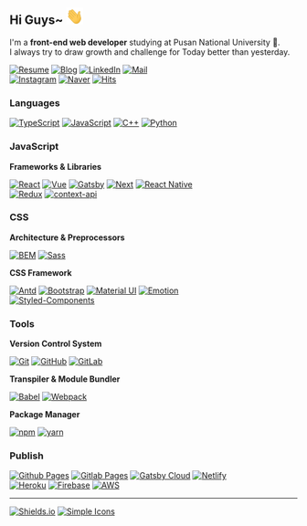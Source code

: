 <h2>
 Hi Guys~
 <img src="https://raw.githubusercontent.com/ABSphreak/ABSphreak/master/gifs/Hi.gif" width="30px">
</h2>

I'm a **front-end web developer** studying at Pusan National University 🏫.<br/>
I always try to draw growth and challenge for Today better than yesterday.

[![Resume]]()
[![Blog]](https://jeonghye.blog)
[![LinkedIn]](https://www.linkedin.com/in/jeonghye-choi)
[![Mail]](mailto:ppllhm.0@gmail.com)
\
[![Instagram]](https://www.instagram.com/jihyenanum)
[![Naver]](https://blog.naver.com/jeonghye9808)
[![Hits]](https://hits.seeyoufarm.com)

### Languages

[![TypeScript]](https://www.typescriptlang.org)
[![JavaScript]](https://www.ecma-international.org/publications-and-standards/standards/ecma-262)
[![C++]](https://isocpp.org)
[![Python]](https://www.python.org)

### JavaScript

**Frameworks & Libraries**

[![React]](https://reactjs.org)
[![Vue]](https://vuejs.org)
[![Gatsby]](https://www.gatsbyjs.com)
[![Next]]()
[![React Native]](https://reactnative.dev)
\
[![Redux]](https://redux.js.org)
[![context-api]]()

### CSS

**Architecture & Preprocessors**

[![BEM]](http://getbem.com)
[![Sass]](https://sass-lang.com)

**CSS Framework**

[![Antd]](https://ant.design)
[![Bootstrap]](https://getbootstrap.com)
[![Material UI]](https://mui.com)
[![Emotion]](https://emotion.sh)
\
[![Styled-Components]](https://styled-components.com)

### Tools

**Version Control System**

[![Git]](https://git-scm.com)
[![GitHub]](https://github.com)
[![GitLab]](https://about.gitlab.com)

**Transpiler & Module Bundler**

[![Babel]](https://babeljs.io)
[![Webpack]](https://webpack.js.org)

**Package Manager**

[![npm]](https://www.npmjs.com/) [![yarn]](https://yarnpkg.com)

### Publish

[![Github Pages]](https://pages.github.com)
[![Gitlab Pages]](https://docs.gitlab.com/ee/user/project/pages)
[![Gatsby Cloud]](https://www.gatsbyjs.com/products/cloud)
[![Netlify]](https://www.netlify.com)
\
[![Heroku]](https://www.heroku.com)
[![Firebase]](https://firebase.google.com)
[![AWS]](https://aws.amazon.com)

---

[![Shields.io]](https://shields.io/)
[![Simple Icons]](https://simpleicons.org/)

<!-- Badge Links -->

<!-- Header -->

[resume]: https://img.shields.io/badge/-Resume-4285F4?style=flat-square&logo=star&logoColor=white
[blog]: http://img.shields.io/badge/-%20Blog-DD0B78?style=flat-square&logo=github%20Sponsors&logoColor=white
[linkedin]: https://img.shields.io/badge/-jeonghye%20choi-0A66C2?style=flat-square&logo=Linkedin&logoColor=white
[instagram]: https://img.shields.io/badge/-jihyenanum-E4405F?style=flat-square&logo=Instagram&logoColor=white
[naver]: https://img.shields.io/badge/-Blog-03C75A?style=flat-square&logo=Naver&logoColor=white
[mail]: https://img.shields.io/badge/Mail-EA4335?style=flat-square&logo=Gmail&logoColor=white
[hits]: https://hits.seeyoufarm.com/api/count/incr/badge.svg?url=https%3A%2F%2Fgithub.com%2Fjeonghye-choi&count_bg=%2359DCFF&title_bg=%23646464&icon=&icon_color=%23FFFFFF&title=hits&edge_flat=false

<!-- Language -->

[typescript]: https://img.shields.io/badge/-TypeScript-3178C6?style=flat-square&logo=TypeScript&logoColor=white
[javascript]: https://img.shields.io/badge/-JavaScript-F7DF1E?style=flat-square&logo=JavaScript&logoColor=white
[c++]: https://img.shields.io/badge/-C++-00599C?style=flat-square&logo=cplusplus&logoColor=white
[python]: https://img.shields.io/badge/-Python-3776AB?style=flat-square&logo=python&logoColor=white

<!-- JavaScript -->
<!-- Frameworks & Libraries -->

[react]: https://img.shields.io/badge/-React-61DAFB?style=flat-square&logo=react&logoColor=white
[vue]: https://img.shields.io/badge/-Vue-4FC08D?style=flat-square&logo=vue.js&logoColor=white
[gatsby]: https://img.shields.io/badge/-Gatsby-663399?style=flat-square&logo=gatsby&logoColor=white
[next]: https://img.shields.io/badge/-Next-000000?style=flat-square&logo=next.js&logoColor=white
[react native]: https://img.shields.io/badge/-React%20Native-61DAFB?style=flat-square&logo=react&logoColor=white
[redux]: https://img.shields.io/badge/-Redux-764ABC?style=flat-square&logo=redux&logoColor=white
[context-api]: https://img.shields.io/badge/-Context%20Api-000000?style=flat-square&logo=&logoColor=white

<!-- CSS -->
<!-- Architecture -->

[bem]: https://img.shields.io/badge/-Bem-000000?style=flat-square&logo=bem&logoColor=white

<!-- Preprocessors -->

[sass]: https://img.shields.io/badge/-sass-CC6699?style=flat-square&logo=sass&logoColor=white

<!-- CSS Framework -->

[antd]: https://img.shields.io/badge/-Antd-0170FE?style=flat-square&logo=antdesign&logoColor=white
[bootstrap]: https://img.shields.io/badge/-Bootstrap-7952B3?style=flat-square&logo=bootstrap&logoColor=white
[material ui]: https://img.shields.io/badge/-Material%20Ui-057FFE?style=flat-square&logo=&logoColor=white
[styled-components]: https://img.shields.io/badge/-Styled%20Components-DB7093?style=flat-square&logo=styledcomponents&logoColor=white
[emotion]: https://img.shields.io/badge/-Emotion-D26BC2?style=flat-square&logo=&logoColor=white

<!-- Tools -->
<!-- Version Control System -->

[git]: https://img.shields.io/badge/-Git-F05032?style=flat-square&logo=git&logoColor=white
[github]: https://img.shields.io/badge/-GitHub-181717?style=flat-square&logo=github&logoColor=white
[gitlab]: https://img.shields.io/badge/-GitLab-FCA121?style=flat-square&logo=gitlab&logoColor=white

<!-- Transpiler -->

[babel]: https://img.shields.io/badge/-Babel-F9DC3E?style=flat-square&logo=babel&logoColor=white

<!-- Module Bundler -->

[webpack]: https://img.shields.io/badge/-Webpack-8DD6F9?style=flat-square&logo=webpack&logoColor=white

<!-- Package Manager -->

[npm]: https://img.shields.io/badge/-npm-CB3837?style=flat-square&logo=npm&logoColor=white
[yarn]: https://img.shields.io/badge/-yarn-2C8EBB?style=flat-square&logo=yarn&logoColor=white

<!-- Publish -->

[github pages]: https://img.shields.io/badge/-GitHub%20Pages-181717?style=flat-square&logo=github&logoColor=white
[gitlab pages]: https://img.shields.io/badge/-GitLab%20Pages-FCA121?style=flat-square&logo=gitlab&logoColor=white
[gatsby cloud]: https://img.shields.io/badge/-Gatsby%20Cloud-663399?style=flat-square&logo=gatsby&logoColor=white
[netlify]: https://img.shields.io/badge/-Netlify-00C7B7?style=flat-square&logo=netlify&logoColor=white
[heroku]: https://img.shields.io/badge/-Heroku-430098?style=flat-square&logo=heroku&logoColor=white
[firebase]: https://img.shields.io/badge/-Firebase-FFCA28?style=flat-square&logo=firebase&logoColor=white
[aws]: https://img.shields.io/badge/-AWS-232F3E?style=flat-square&logo=amazonaws&logoColor=white

<!-- etc -->

[shields.io]: https://img.shields.io/badge/-Shields.io-000000?style=flat-square&logo=shieldsdotio&logoColor=white
[simple icons]: https://img.shields.io/badge/-Simple%20Icons-111111?style=flat-square&logo=simpleicons&logoColor=white
